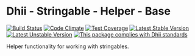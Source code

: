 # Dhii - Stringable - Helper - Base

[![Build Status](https://travis-ci.org/Dhii/stringable-helper-base.svg?branch=develop)](https://travis-ci.org/Dhii/stringable-helper-base)
[![Code Climate](https://codeclimate.com/github/Dhii/stringable-helper-base/badges/gpa.svg)](https://codeclimate.com/github/Dhii/stringable-helper-base)
[![Test Coverage](https://codeclimate.com/github/Dhii/stringable-helper-base/badges/coverage.svg)](https://codeclimate.com/github/Dhii/stringable-helper-base/coverage)
[![Latest Stable Version](https://poser.pugx.org/dhii/stringable-helper-base/version)](https://packagist.org/packages/dhii/stringable-helper-base)
[![Latest Unstable Version](https://poser.pugx.org/dhii/stringable-helper-base/v/unstable)](https://packagist.org/packages/dhii/stringable-helper-base)
[![This package complies with Dhii standards](https://img.shields.io/badge/Dhii-Compliant-green.svg?style=flat-square)][Dhii]

Helper functionality for working with stringables.

[Dhii]: https://github.com/Dhii/dhii
